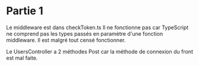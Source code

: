 # Partie 1 

Le middleware est dans checkToken.ts
Il ne fonctionne pas car TypeScript ne comprend pas les types passés en paramètre d'une fonction middleware.
Il est malgré tout censé fonctionner.

Le UsersController a 2 méthodes Post car la méthode de connexion du front est mal faite.